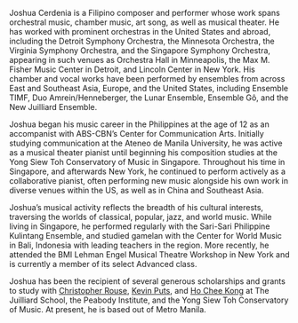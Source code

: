 Joshua Cerdenia is a Filipino composer and performer whose work spans orchestral music, chamber music, art song, as well as musical theater. He has worked with prominent orchestras in the United States and abroad, including the Detroit Symphony Orchestra, the Minnesota Orchestra, the Virginia Symphony Orchestra, and the Singapore Symphony Orchestra, appearing in such venues as Orchestra Hall in Minneapolis, the Max M. Fisher Music Center in Detroit, and Lincoln Center in New York. His chamber and vocal works have been performed by ensembles from across East and Southeast Asia, Europe, and the United States, including Ensemble TIMF, Duo Amrein/Henneberger, the Lunar Ensemble, Ensemble Gô, and the New Juilliard Ensemble.

Joshua began his music career in the Philippines at the age of 12 as an accompanist with ABS-CBN’s Center for Communication Arts. Initially studying communication at the Ateneo de Manila University, he was active as a musical theater pianist until beginning his composition studies at the Yong Siew Toh Conservatory of Music in Singapore. Throughout his time in Singapore, and afterwards New York, he continued to perform actively as a collaborative pianist, often performing new music alongside his own work in diverse venues within the US, as well as in China and Southeast Asia.

Joshua’s musical activity reflects the breadth of his cultural interests, traversing the worlds of classical, popular, jazz, and world music. While living in Singapore, he performed regularly with the Sari-Sari Philippine Kulintang Ensemble, and studied gamelan with the Center for World Music in Bali, Indonesia with leading teachers in the region. More recently, he attended the BMI Lehman Engel Musical Theatre Workshop in New York and is currently a member of its select Advanced class.

Joshua has been the recipient of several generous scholarships and grants to study with [Christopher Rouse](http://christopherrouse.com), [Kevin Puts](http://kevinputs.com), and [Ho Chee Kong](http://hocheekong.com) at The Juilliard School, the Peabody Institute, and the Yong Siew Toh Conservatory of Music. At present, he is based out of Metro Manila.
